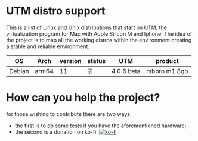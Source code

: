 # UTM distro support
This is a list of Linux and Unix distributions that start on UTM, the virtualization program for Mac with Apple Silicon M and Iphone.
The idea of the project is to map all the working distros within the environment creating a stable and reliable environment.

|       OS       |      Arch     |   version  |    status   |   UTM       |   product     |
|----------------|---------------|------------|-------------| ----------- | ------------- |
|     Debian     |     arm64     |     11     |      ☑      |  4.0.6 beta | mbpro m1 8gb  |

# How can you help the project?
for those wishing to contribute there are two ways:
- the first is to do some tests if you have the aforementioned hardware;
- the second is a donation on ko-fi.
[![ko-fi](https://ko-fi.com/img/githubbutton_sm.svg)](https://ko-fi.com/A0A3CDMP9)
